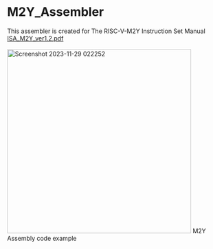 # M2Y_Assembler
This assembler is created for The RISC-V-M2Y Instruction Set Manual
[ISA_M2Y_ver1.2.pdf](https://github.com/memreduman/Computer-Architecture/files/13467790/ISA_M2Y_ver1.2.pdf)
<br> <br>
<img width="428" alt="Screenshot 2023-11-29 022252" src="https://github.com/memreduman/Computer-Architecture/assets/60675917/385918bd-c03e-4bfc-84af-ef0d67348da5">
M2Y Assembly code example
